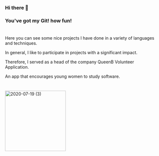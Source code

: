 ### Hi there 👋
### You've got my Git! how fun!
#
Here you can see some nice projects I have done in a variety of languages and techniques.

In general, I like to participate in projects with a significant impact.

Therefore, I served as a head of the company QueenB Volunteer Application. 

An app that encourages young women to study software.
#
<img width="200" alt="2020-07-19 (3)" src="https://user-images.githubusercontent.com/58906086/95867391-c6a37a00-0d71-11eb-8fe8-7d3d844a8938.jpeg">

#
#
